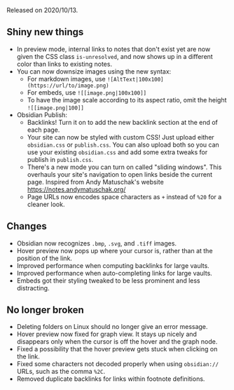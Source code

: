 Released on 2020/10/13.

## Shiny new things

- In preview mode, internal links to notes that don't exist yet are now given the CSS class `is-unresolved`, and now shows up in a different color than links to existing notes.
- You can now downsize images using the new syntax:
	- For markdown images, use `![AltText|100x100](https://url/to/image.png)`
	- For embeds, use `![[image.png|100x100]]`
	- To have the image scale according to its aspect ratio, omit the height `![[image.png|100]]`
- Obsidian Publish:
	- Backlinks! Turn it on to add the new backlink section at the end of each page.
	- Your site can now be styled with custom CSS! Just upload either `obsidian.css` or `publish.css`. You can also upload both so you can use your existing `obsidian.css` and add some extra tweaks for publish in `publish.css`.
	- There's a new mode you can turn on called "sliding windows". This overhauls your site's navigation to open links beside the current page. Inspired from Andy Matuschak's website https://notes.andymatuschak.org/
	- Page URLs now encodes space characters as `+` instead of `%20` for a cleaner look.

## Changes

- Obsidian now recognizes `.bmp`, `.svg`, and `.tiff` images.
- Hover preview now pops up where your cursor is, rather than at the position of the link.
- Improved performance when computing backlinks for large vaults.
- Improved performance when auto-completing links for large vaults.
- Embeds got their styling tweaked to be less prominent and less distracting.

## No longer broken

- Deleting folders on Linux should no longer give an error message.
- Hover preview now fixed for graph view. It stays up nicely and disappears only when the cursor is off the hover and the graph node.
- Fixed a possibility that the hover preview gets stuck when clicking on the link.
- Fixed some characters not decoded properly when using `obsidian://` URLs, such as the comma `%2C`.
- Removed duplicate backlinks for links within footnote definitions.
